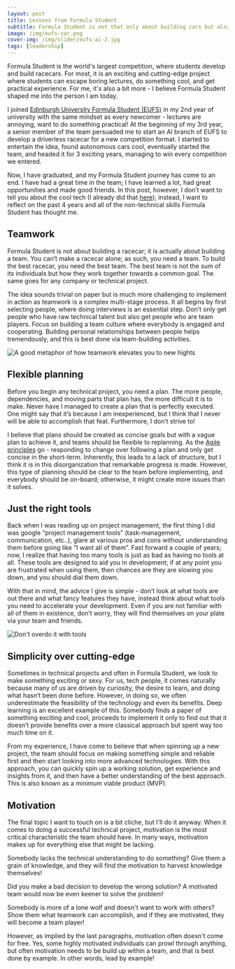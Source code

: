 ```yaml
---
layout: post
title: Lessons from Formula Student
subtitle: Formula Student is not that only about building cars but also about building teams
image: /img/eufs-car.png
cover-img: /img/slider/eufs-ai-2.jpg
tags: [leadership]
---
```



Formula Student is the world's largest competition, where students develop and build racecars.
For most, it is an exciting and cutting-edge project where students can escape boring lectures,
do something cool, and get practical experience. For me, it's also a bit more - I believe
Formula Student shaped me into the person I am today.

I joined [Edinburgh University Formula Student (EUFS)](https://eufs.eusa.ed.ac.uk/) in my 2nd
year of university with the
same mindset as every newcomer - lectures are annoying,  want to do something practical! At the
beginning of my 3rd year, a senior member of the team persuaded me to start an AI branch of EUFS
to develop a driverless racecar for a new competition format. I started to entertain the idea,
found autonomous cars cool, eventually started the team, and headed it for 3 exciting years,
managing to win every competition we entered.

Now, I have graduated, and my Formula Student journey has come to an end. I have had a great
time in the team; I have learned a lot, had great opportunities and made good friends. In this
post, however, I don’t want to tell you about the cool tech (I already did that [here](2020-06-19-formula-student));
instead, I want to reflect on the past 4 years and all of the non-technical skills Formula Student
has thought me.

## Teamwork

Formula Student is not about building a racecar; it is actually about building a team. You
can’t make a racecar alone; as such, you need a team. To build the best racecar, you need
the best team. The best team is not the sum of its individuals but how they work together
towards a common goal. The same goes for any company or technical project.

The idea sounds trivial on paper but is much more challenging to implement in action as
teamwork is a complex multi-stage process. It all begins by first selecting people, where
doing interviews is an essential step. Don’t only get people who have raw technical talent
but also get people who are team players. Focus on building a team culture where everybody
is engaged and cooperating. Building personal relationships between people helps tremendously,
and this is best done via team-building activities.

![A good metaphor of how teamwork elevates you to new hights](/img/slider/eufs-ai-2.jpg)

## Flexible planning

Before you begin any technical project, you need a plan. The more people, dependencies,
and moving parts that plan has, the more difficult it is to make. Never have I managed to
create a plan that is perfectly executed. One might say that it’s because I am inexperienced,
but I think that I never will be able to accomplish that feat. Furthermore, I don’t strive to!

I believe that plans should be created as concise goals but with a vague plan to achieve it,
and teams should be flexible to replanning. As the
[Agile principles](https://en.wikipedia.org/wiki/Agile_software_development)
go - responding to change
over following a plan and only get concise in the short-term. Inherently, this leads to a lack
of structure, but I think it is in this disorganization that remarkable progress is made.
However, this type of planning should be clear to the team before implementing, and
everybody should be on-board; otherwise, it might create more issues than it solves.

## Just the right tools

Back when I was reading up on project management, the first thing I did was google
“project management tools” (task-management, communication, etc..), glare at various pros and
cons without understanding them before going like “I want all of them”. Fast forward a couple
of years; now, I realize that having too many tools is just as bad as having no tools at all.
These tools are designed to aid you in development; if at any point you are frustrated when
using them, then chances are they are slowing you down, and you should dial them down.

With that in mind, the advice I give is simple - don’t look at what tools are out there
and what fancy features they have, instead think about what tools you need to accelerate
your development. Even if you are not familiar with all of them in existence, don’t worry,
they will find themselves on your plate via your team and friends.

![Don't overdo it with tools](https://www.zohowebstatic.com/sites/default/files/sprints/seo/sb-how-img3.webp)

## Simplicity over cutting-edge

Sometimes in technical projects and often in Formula Student, we look to make something
exciting or sexy. For us, tech people, it comes naturally because many of us are driven by
curiosity, the desire to learn, and doing what hasn’t been done before. However, in doing so,
we often underestimate the feasibility of the technology and even its benefits. Deep learning
is an excellent example of this. Somebody finds a paper of something exciting and cool,
proceeds to implement it only to find out that it doesn’t provide benefits over a more
classical approach but spent way too much time on it.

From my experience, I have come to believe that when spinning up a new project, the team
should focus on making something simple and reliable first and then start looking into more
advanced technologies. With this approach, you can quickly spin up a working solution, get
experience and insights from it, and then have a better understanding of the best approach.
This is also known as a minimum viable product (MVP).

## Motivation

The final topic I want to touch on is a bit cliche, but I'll do it anyway. When it comes to
doing a successful technical project, motivation is the most critical characteristic the team
should have. In many ways, motivation makes up for everything else that might be lacking.

Somebody lacks the technical understanding to do something? Give them a grain of knowledge,
and they will find the motivation to harvest knowledge themselves!

Did you make a bad decision to develop the wrong solution? A motivated team would now be
even keener to solve the problem!

Somebody is more of a lone wolf and doesn't want to work with others? Show them what
teamwork can accomplish, and if they are motivated, they will become a team player!

However, as implied by the last paragraphs, motivation often doesn't come for free.
Yes, some highly motivated individuals can prowl through anything, but often motivation needs to
be build up within a team, and that is best done by example. In other words, lead by example!
